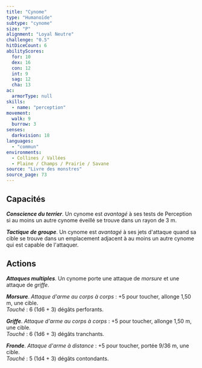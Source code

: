 ```yaml
---
title: "Cynome"
type: "Humanoïde"
subtype: "cynome"
size: "P"
alignment: "Loyal Neutre"
challenge: "0.5"
hitDiceCount: 6
abilityScores:
  for: 10
  dex: 16
  con: 12
  int: 9
  sag: 12
  cha: 13
ac: 
  armorType: null
skills: 
  - name: "perception"
movement: 
  walk: 9
  burrow: 3
senses: 
  darkvision: 18
languages: 
  - "commun"
environments:
  - Collines / Vallées
  - Plaine / Champs / Prairie / Savane
source: "Livre des monstres"
source_page: 73
---
```

## Capacités
_**Conscience du terrier**_. Un cynome est _avantagé_ à ses tests de Perception si au moins un autre cynome éveillé se trouve dans un rayon de 3 m.

_**Tactique de groupe**_. Un cynome est _avantagé_ à ses jets d'attaque quand sa cible se trouve dans un emplacement adjacent à au moins un autre cynome qui est capable de l'attaquer.

## Actions
_**Attaques multiples**_. Un cynome porte une attaque de _morsure_ et une attaque de _griffe_.

_**Morsure**_. _Attaque d'arme au corps à corps_ : +5 pour toucher, allonge 1,50 m, une cible.  
_Touché_ : 6 (1d6 + 3) dégâts perforants.

_**Griffe**_. _Attaque d'arme au corps à corps_ : +5 pour toucher, allonge 1,50 m, une cible.  
_Touché_ : 6 (1d6 + 3) dégâts tranchants.

_**Fronde**_. _Attaque d'arme à distance_ : +5 pour toucher, portée 9/36 m, une cible.  
_Touché_ : 5 (1d4 + 3) dégâts contondants.
